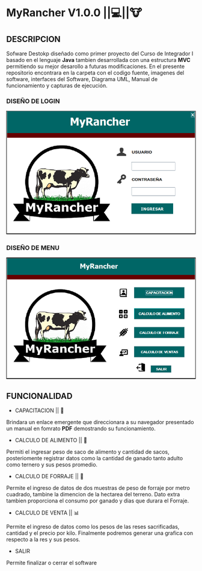 # __MyRancher V1.0.0__ ||:computer:||:cow:

## DESCRIPCION

Sofware Destokp diseñado como primer proyecto del Curso de Integrador I basado en el lenguaje __Java__ tambien desarrollada con una
estructura __MVC__ permitiendo su mejor desarollo a futuras modificaciones. En el presente repositorio encontrara en la carpeta con el 
codigo fuente, imagenes del software, interfaces del Software, Diagrama UML, Manual de funcionamiento y capturas de ejecución.

### DISEÑO DE LOGIN
 
![LOGIN](https://github.com/Roman31X/MyRancherMVC/blob/master/test/Capturas_Software/MyRancher_Login.png)

### DISEÑO DE MENU

![MENU](https://github.com/Roman31X/MyRancherMVC/blob/master/test/Capturas_Software/MyRancher_MenuPrincipal.png)

## FUNCIONALIDAD

* CAPACITACION || :book:

Brindara un enlace emergente que direccionara a su navegador presentado un manual en fomrato __PDF__ demostrando su funcionamiento.

* CALCULO DE ALIMENTO || :memo:

Permiti el ingresar peso de saco de alimento y cantidad de sacos, posteriomente registrar datos como la cantidad de ganado tanto adulto como ternero y sus pesos promedio.

* CALCULO DE FORRAJE || :ear_of_rice:

Permite el ingreso de datos de dos muestras de peso de forraje por metro cuadrado, tambine la dimencion de la hectarea del terreno. Dato extra tambien proporciona el consumo por ganado y dias que durara el Forraje.

* CALCULO DE VENTA || :bar_chart:

Permite el ingreso de datos como los pesos de las reses sacrificadas, cantidad y el precio por kilo. Finalmente podremos generar una grafica con respecto a la res y sus pesos.

* SALIR

Permite finalizar o cerrar el software